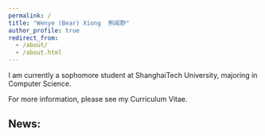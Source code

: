 ```yaml
---
permalink: /
title: "Wenye (Bear) Xiong  熊闻野"
author_profile: true
redirect_from: 
  - /about/
  - /about.html
---
```

I am currently a sophomore student at ShanghaiTech University, majoring in Computer Science.

For more information, please see my Curriculum Vitae.

## News:
